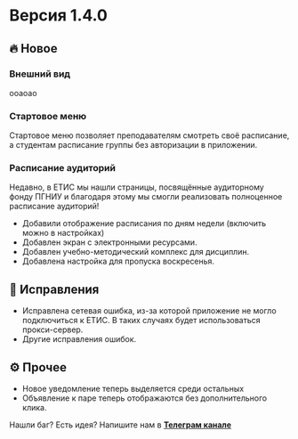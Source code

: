 # **Версия 1.4.0**

## 🔥 **Новое**

### Внешний вид

ооаоао

### Стартовое меню

Стартовое меню позволяет преподавателям смотреть своё расписание, а студентам расписание группы без авторизации в приложении.

### Расписание аудиторий

Недавно, в ЕТИС мы нашли страницы, посвящённые аудиторному фонду ПГНИУ и благодаря этому мы смогли реализовать полноценное расписание аудиторий!

- Добавили отображение расписания по дням недели (включить можно в настройках)
- Добавлен экран с электронными ресурсами.
- Добавлен учебно-методический комплекс для дисциплин.
- Добавлена настройка для пропуска воскресенья.

## 🐛 **Исправления**

- Исправлена сетевая ошибка, из-за которой приложение не могло подключиться к ЕТИС. В таких случаях будет использоваться прокси-сервер.
- Другие исправления ошибок.

## ⚙️ **Прочее**

- Новое уведомление теперь выделяется среди остальных
- Объявление к паре теперь отображаются без дополнительного клика.

Нашли баг? Есть идея? Напишите нам в [**Телеграм канале**](https://t.me/etis_mobile)
